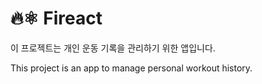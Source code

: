 
# 🔥⚛️ Fireact

이 프로젝트는 개인 운동 기록을 관리하기 위한 앱입니다.

This project is an app to manage personal workout history.

